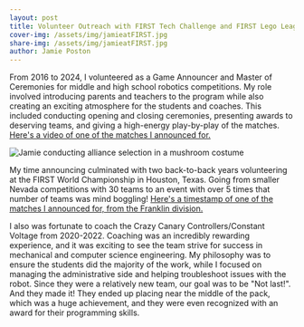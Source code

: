 ```yaml
---
layout: post
title: Volunteer Outreach with FIRST Tech Challenge and FIRST Lego League
cover-img: /assets/img/jamieatFIRST.jpg
share-img: /assets/img/jamieatFIRST.jpg
author: Jamie Poston
---
```

From 2016 to 2024, I volunteered as a Game Announcer and Master of Ceremonies for middle and high school robotics competitions. My role involved introducing parents and teachers to the program while also creating an exciting atmosphere for the students and coaches. This included conducting opening and closing ceremonies, presenting awards to deserving teams, and giving a high-energy play-by-play of the matches. [Here's a video of one of the matches I announced for.](https://www.youtube.com/watch?v=cjh8L7b65-4)

![Jamie conducting alliance selection in a mushroom costume](/assets/img/jamiemushroom.jpg)

My time announcing culminated with two back-to-back years volunteering at the FIRST World Championship in Houston, Texas. Going from smaller Nevada competitions with 30 teams to an event with over 5 times that number of teams was mind boggling! [Here's a timestamp of one of the matches I announced for, from the Franklin division.](https://youtu.be/ro3xkQsvzQw?t=5332)

I also was fortunate to coach the Crazy Canary Controllers/Constant Voltage from 2020-2022. Coaching was an incredibly rewarding experience, and it was exciting to see the team strive for success in mechanical and computer science engineering. My philosophy was to ensure the students did the majority of the work, while I focused on managing the administrative side and helping troubleshoot issues with the robot. Since they were a relatively new team, our goal was to be "Not last!". And they made it! They ended up placing near the middle of the pack, which was a huge achievement, and they were even recognized with an award for their programming skills. 